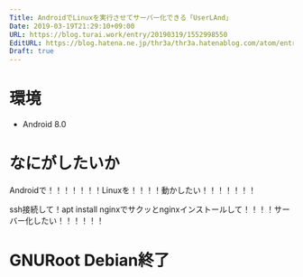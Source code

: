 ```yaml
---
Title: AndroidでLinuxを実行させてサーバー化できる「UserLAnd」
Date: 2019-03-19T21:29:10+09:00
URL: https://blog.turai.work/entry/20190319/1552998550
EditURL: https://blog.hatena.ne.jp/thr3a/thr3a.hatenablog.com/atom/entry/17680117126996175733
Draft: true
---
```


# 環境

- Android 8.0

# なにがしたいか

Androidで！！！！！！！Linuxを！！！！動かしたい！！！！！！！

ssh接続して！apt install nginxでサクッとnginxインストールして！！！！サーバー化したい！！！！！！

# GNURoot Debian終了

